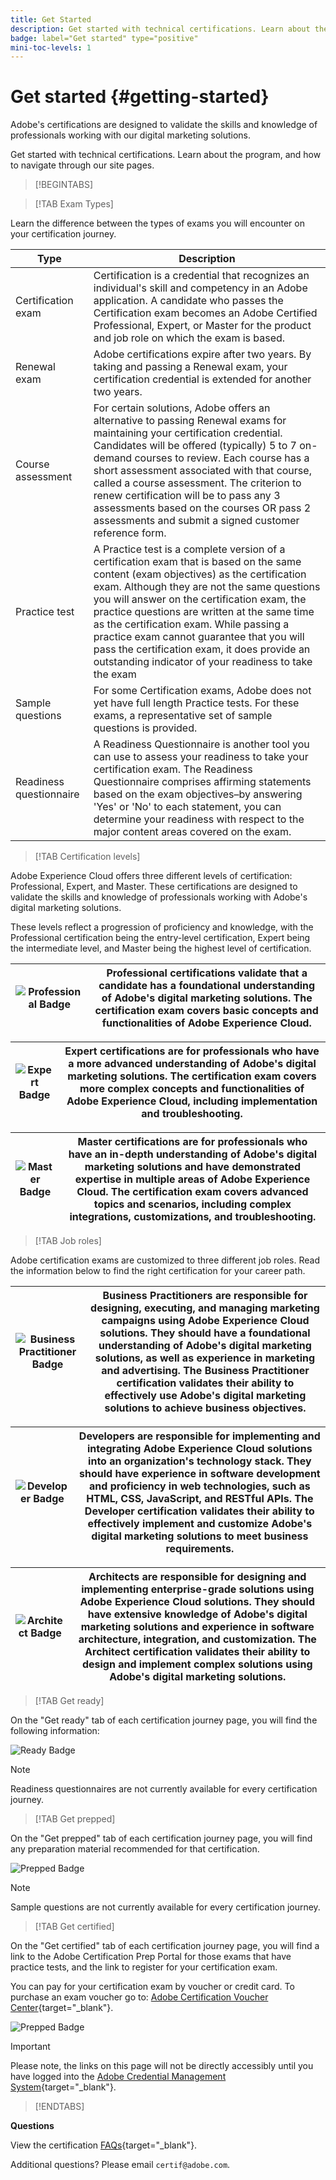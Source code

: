 ```yaml
---
title: Get Started
description: Get started with technical certifications. Learn about the program and how to navigate through our site pages.
badge: label="Get started" type="positive"
mini-toc-levels: 1
---
```


# Get started {#getting-started}

Adobe's certifications are designed to validate the skills and knowledge of professionals working with our digital marketing solutions. 

Get started with technical certifications. Learn about the program, and how to navigate through our site pages.

>[!BEGINTABS]

>[!TAB Exam Types]

Learn the difference between the types of exams you will encounter on your certification journey.

| Type | Description |
| ------- | ------- |
| Certification exam | Certification is a credential that recognizes an individual's skill and competency in an Adobe application. A candidate who passes the Certification exam becomes an Adobe Certified Professional, Expert, or Master for the product and job role on which the exam is based.  |
| Renewal exam | Adobe certifications expire after two years. By taking and passing a Renewal exam, your certification credential is extended for another two years. |
| Course assessment | For certain solutions, Adobe offers an alternative to passing Renewal exams for maintaining your certification credential. Candidates will be offered (typically) 5 to 7 on-demand courses to review. Each course has a short assessment associated with that course, called a course assessment. The criterion to renew certification will be to pass any 3 assessments based on the courses OR pass 2 assessments and submit a signed customer reference form. |
| Practice test | A Practice test is a complete version of a certification exam that is based on the same content (exam objectives) as the certification exam. Although they are not the same questions you will answer on the certification exam, the practice questions are written at the same time as the certification exam. While passing a practice exam cannot guarantee that you will pass the certification exam, it does provide an outstanding indicator of your readiness to take the exam  |
| Sample questions | For some Certification exams, Adobe does not yet have full length Practice tests. For these exams, a representative set of sample questions is provided.  |
| Readiness questionnaire | A Readiness Questionnaire is another tool you can use to assess your readiness to take your certification exam. The Readiness Questionnaire comprises affirming statements based on the exam objectives–by answering 'Yes' or 'No' to each statement, you can determine your readiness with respect to the major content areas covered on the exam. | 


>[!TAB Certification levels]

Adobe Experience Cloud offers three different levels of certification: Professional, Expert, and Master. These certifications are designed to validate the skills and knowledge of professionals working with Adobe's digital marketing solutions.

These levels reflect a progression of proficiency and knowledge, with the Professional certification being the entry-level certification, Expert being the intermediate level, and Master being the highest level of certification.

| ![Professional Badge](/help/certifications/assets/professional-badge-Xsmall.png)  | **Professional certifications** validate that a candidate has a foundational understanding of Adobe's digital marketing solutions. The certification exam covers basic concepts and functionalities of Adobe Experience Cloud. |
| --------- | ------- |


| ![Expert Badge](/help/certifications/assets/expert-badge-Xsmall.png) | **Expert certifications** are for professionals who have a more advanced understanding of Adobe's digital marketing solutions. The certification exam covers more complex concepts and functionalities of Adobe Experience Cloud, including implementation and troubleshooting. |
| ------- | ------- |


| ![Master Badge](/help/certifications/assets/master-badge-Xsmall.png) | **Master certifications** are for professionals who have an in-depth understanding of Adobe's digital marketing solutions and have demonstrated expertise in multiple areas of Adobe Experience Cloud. The certification exam covers advanced topics and scenarios, including complex integrations, customizations, and troubleshooting.|
| ------- | ------- |


>[!TAB Job roles]

Adobe certification exams are customized to three different job roles. Read the information below to find the right certification for your career path.

| ![Business Practitioner Badge](/help/certifications/assets/business_practitioner_blk_small.png) | **Business Practitioners** are responsible for designing, executing, and managing marketing campaigns using Adobe Experience Cloud solutions. They should have a foundational understanding of Adobe's digital marketing solutions, as well as experience in marketing and advertising. The Business Practitioner certification validates their ability to effectively use Adobe's digital marketing solutions to achieve business objectives. |
| ------- | ------- |

| ![Developer Badge](/help/certifications/assets/developer_blk_small.png) | **Developers** are responsible for implementing and integrating Adobe Experience Cloud solutions into an organization's technology stack. They should have experience in software development and proficiency in web technologies, such as HTML, CSS, JavaScript, and RESTful APIs. The Developer certification validates their ability to effectively implement and customize Adobe's digital marketing solutions to meet business requirements. |
| ------- | ------- |

| ![Architect Badge](/help/certifications/assets/architect_blk_small.png) | **Architects** are responsible for designing and implementing enterprise-grade solutions using Adobe Experience Cloud solutions. They should have extensive knowledge of Adobe's digital marketing solutions and experience in software architecture, integration, and customization. The Architect certification validates their ability to design and implement complex solutions using Adobe's digital marketing solutions. |
| ------- | ------- |

>[!TAB Get ready]

On the "Get ready" tab of each certification journey page, you will find the following information:

![Ready Badge](/help/certifications/assets/get_ready.png)

>[!NOTE]
>
>Readiness questionnaires are not currently available for every certification journey.

>[!TAB Get prepped]

On the "Get prepped" tab of each certification journey page, you will find any preparation material recommended for that certification.

![Prepped Badge](/help/certifications/assets/get_prepped_true.png)

>[!NOTE]
>
>Sample questions are not currently available for every certification journey.


>[!TAB Get certified]

On the "Get certified" tab of each certification journey page, you will find a link to the Adobe Certification Prep Portal for those exams that have practice tests, and the link to register for your certification exam. 

You can pay for your certification exam by voucher or credit card. To purchase an exam voucher go to: [Adobe Certification Voucher Center](https://market.xvoucher.com/adobe/global){target="_blank"}.

![Prepped Badge](/help/certifications/assets/Get_certified.png)

>[!IMPORTANT]
>
>Please note, the links on this page will not be directly accessibly until you have logged into the [Adobe Credential Management System](https://www.certmetrics.com/adobe/candidate/requirements.aspx){target="_blank"}.


>[!ENDTABS]

**Questions**

View the certification [FAQs](https://experienceleague.corp.adobe.com/docs/certification/certification/faq.html?lang=en){target="_blank"}.

Additional questions? Please email `certif@adobe.com`.


